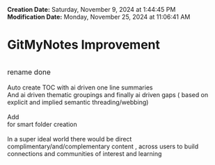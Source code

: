 <div><b>Creation Date:</b> Saturday, November 9, 2024 at 1:44:45 PM<br></div>
<div><b>Modification Date:</b> Monday, November 25, 2024 at 11:06:41 AM<br></div>
<div><h1>GitMyNotes Improvement</h1></div>
<div><br></div>
<div><span style="font-size: 16px">rename done</span><br></div>
<div><br></div>
<div>Auto create TOC with ai driven one line summaries</div>
<div>And ai driven thematic groupings and finally ai driven gaps ( based on explicit and implied semantic threading/webbing)</div>
<div><br></div>
<div>Add <br> for smart folder creation</div>
<div><br></div>
<div>In a super ideal world there would be direct complimentary/and/complementary content , across users to build connections and communities of interest and learning</div>

